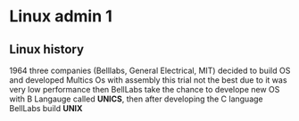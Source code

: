 # Linux admin 1 

## Linux history 
  1964 three companies (Belllabs, General Electrical, MIT) decided to build OS and developed Multics Os with assembly this trial not the best due to it was very low performance 
  then BellLabs take the chance to develope new OS with B Langauge called **UNICS**, then after developing the C language BellLabs build **UNIX**
